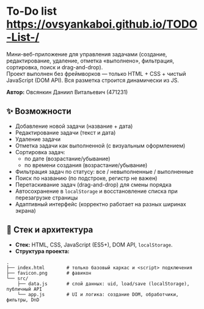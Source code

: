 # To-Do list https://ovsyankaboi.github.io/TODO-List-/

Мини-веб-приложение для управления задачами (создание, редактирование, удаление, отметка «выполнено», фильтрация, сортировка, поиск и drag-and-drop).  
Проект выполнен без фреймворков — только HTML + CSS + чистый JavaScript (DOM API). Вся разметка строится динамически из JS.

**Автор:** Овсянкин Даниил Витальевич (471231)

## ✨ Возможности

- Добавление новой задачи (название + дата)
- Редактирование задачи (текст и дата)
- Удаление задачи
- Отметка задачи как выполненной (с визуальным оформлением)
- Сортировка задач:
  - по дате (возрастание/убывание)
  - по времени создания (возрастание/убывание)
- Фильтрация задач по статусу: все / невыполненные / выполненные
- Поиск по названию (по подстроке, регистр не важен)
- Перетаскивание задач (drag-and-drop) для смены порядка
- Автосохранение в `localStorage` и восстановление списка при перезагрузке страницы
- Адаптивный интерфейс (корректно работает на разных ширинах экрана)

## 🧩 Стек и архитектура

- **Стек:** HTML, CSS, JavaScript (ES5+), DOM API, `localStorage`.
- **Структура проекта:**

```text
.
├── index.html        # только базовый каркас и <script> подключения
├── favicon.png       # фавикон 
└── src/
    ├── data.js       # слой данных: uid, load/save (localStorage), публичный API
    └── app.js        # UI и логика: создание DOM, обработчики, фильтры, DnD
